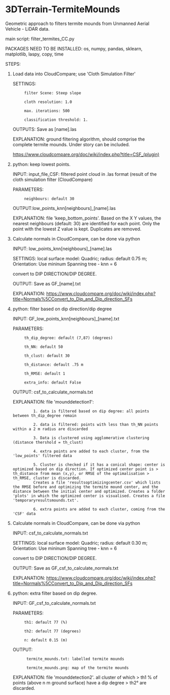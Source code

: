 # 3DTerrain-TermiteMounds

Geometric approach to filters termite mounds from Unmanned Aerial Vehicle - LiDAR data.

main script: filter_termites_CC.py

PACKAGES NEED TO BE INSTALLED:
   os, numpy, pandas, sklearn, matplotlib, laspy, copy, time

STEPS:

1) Load data into CloudCompare; use 'Cloth Simulation Filter' 

    SETTINGS:
    
            filter Scene: Steep slope
            
            cloth resolution: 1.0
            
            max. iterations: 500
            
            classification threshold: 1.
            
    
    OUTPUTS: Save as [name].las
    
    EXPLANATION: ground filtering algorithm, should comprise the complete termite mounds. Under story can be included.
    
    https://www.cloudcompare.org/doc/wiki/index.php?title=CSF_(plugin)
    
    
2) python: keep lowest points.

    INPUT: input_file_CSF: filtered point cloud in .las format (result of the cloth simulation filter (CloudCompare)
    
    PARAMETERS:
    
            neighbours: default 30
            
    OUTPUT:low_points_knn[neighbours]_[name].las
    
    EXPLANATION: file 'keep_bottom_points'. Based on the X Y values, the nearest neighbours (default: 30) are identified for each point. Only the point with the lowest Z value is kept. Duplicates are removed.
        
        
3) Calculate normals in CloudCompare, can be done via python

    INPUT: low_points_knn[neighbours]_[name].las
    
    SETTINGS: local surface model: Quadric; radius: default 0.75 m; Orientation: Use mininum Spanning tree - knn = 6
    
    convert to DIP DIRECTION/DIP DEGREE. 
    
    OUTPUT: Save as GF_[name].txt  
    
    EXPLANATION: https://www.cloudcompare.org/doc/wiki/index.php?title=Normals%5CConvert_to_Dip_and_Dip_direction_SFs
    
                                                   
4) python: filter based on dip direction/dip degree

    INPUT:  GF_low_points_knn[neighbours]_[name].txt 
    
    PARAMETERS:
    
            th_dip_degree: default (7,87) (degrees)
            
            th_NN: default 50 
            
            th_clust: default 30
            
            th_distance: default .75 m 
            
            th_RMSE: default 1
            
            extra_info: default False
            
    OUTPUT: csf_to_calculate_normals.txt
    
            
    EXPLANATION: file 'mounddetection1': 
    
                1. data is filtered based on dip degree: all points between th_dip_degree remain
    
                2. data is filtered: points with less than th_NN points within a 2 m radius are discarded
                
                3. Data is clustered using agglomerative clustering (distance thershold = th_clust)
                
                4. extra points are added to each cluster, from the 'low_points' filtered data
                
                5. Cluster is checked if it has a conical shape: center is optimized based on dip direction. If optimized center point is > th_distance from mean (x,y), or RMSE of the optimalisation > th_RMSE, cluster is discarded.
                Creates a file 'resultsoptimizingcenter.csv' which lists the RMSE before and optimizing the termite mound center, and the distance between the initial center and optimized. Creates a folder 'plots' in which the optimized center is visualised. Creates a file 'temporaryresultsmounds.txt'. 
                
                6. extra points are added to each cluster, coming from the 'CSF' data
 
            
5)  Calculate normals in CloudCompare, can be done via python

    INPUT: csf_to_calculate_normals.txt
    
    SETTINGS: local surface model: Quadric; radius: default 0.30 m; Orientation: Use mininum Spanning tree - knn = 6
    
    convert to DIP DIRECTION/DIP DEGREE.    
    
    OUTPUT: Save as GF_csf_to_calculate_normals.txt
    
    EXPLANATION: https://www.cloudcompare.org/doc/wiki/index.php?title=Normals%5CConvert_to_Dip_and_Dip_direction_SFs
    
    
6) python: extra filter based on dip degree. 

    INPUT: GF_csf_to_calculate_normals.txt
    
    PARAMETERS:
    
            th1: default 77 (%)
            
            th2: default 77 (degrees)
            
            n: default 0.15 (m)
            
    OUTPUT: 
    
             termite_mounds.txt: labelled termite mounds
    
             termite_mounds.png: map of the termite mounds
             
    EXPLANATION: file 'mounddetection2'. all cluster of which > th1 % of points (above n m ground surface) have a dip degree > th2° are discarded.
            
                                                                       

